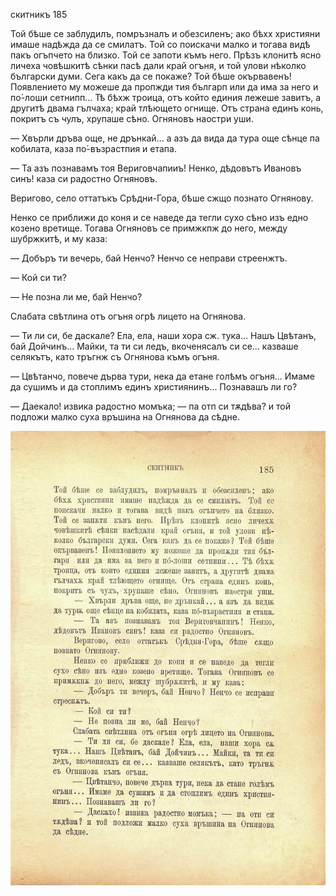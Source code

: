 ﻿

скитникъ	185

Той бѣше се заблудилъ, помръзналъ и обезсиленъ; ако бѣхх християни имаше надѣжда да се смилатъ. Той со поискачи малко и тогава видѣ пакъ огъпчето на близко. Той се запоти къмъ него. Прѣзъ клонитѣ ясно личеха човѣшкитѣ сѣнки пасѣ дали край огъня, и той улови нѣколко български думи. Сега какъ да се покаже? Той бѣше окървавенъ! Появлението му можеше да пропжди тия българп или да има за него и по́-лоши сетнипп... Тѣ бѣхж троица, отъ който единия лежеше завитъ, а другитѣ двама гълчаха; край тлѣющето огнище. Отъ страна единъ конь, покритъ съ чулъ, хрупаше сѣно. Огняновъ наостри уши.

— Хвърли дръва още, не дрънкай... а азъ да вида да тура още сѣнце па кобилата, каза по́-възрастпия и етапа.

— Та азъ познавамъ тоя Вериговчапииъ! Ненко, дѣдовътъ Ивановъ синъ! каза си радостно Огняновъ.

Веригово, село оттатъкъ Срѣдни-Гора, бѣше сжщо познато Огнянову.

Ненко се приближи до коня и се наведе да тегли сухо сѣно изъ едно козено вретище. Тогава Огняновъ се примжкпж до него, между шубржкитѣ, и му каза:

— Добъръ ти вечерь, бай Ненчо? Ненчо се неправи стреенжтъ.

— Кой си ти?

— Не позна ли ме, бай Ненчо?

Слабата свѣтлина отъ огъня огрѣ лицето на Огнянова.

— Ти ли си, бе даскале? Ела, ела, наши хора сж. тука... Нашъ Цвѣтанъ, бай Дойчинъ... Майки, та ти си ледъ, вкоченясалъ си се... казваше селякътъ, като тръгнж съ Огнянова къмъ огъня.

— Цвѣтанчо, повече дърва тури, нека да етане голѣмъ огъня... Имаме да сушимъ и да стоплимъ единъ християнинъ... Познавашъ ли го?

— Даекало! извика радостно момъка; — па отп си тѫдѣва? и той подложи малко суха връшина на Огнянова да сѣдне.

![original](images/210.jpg)

